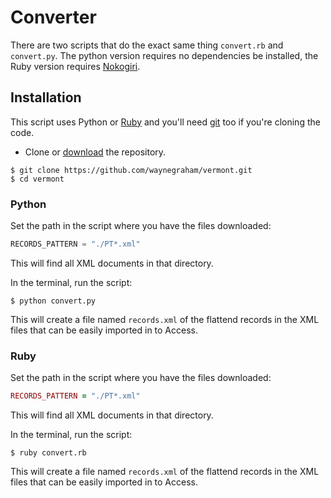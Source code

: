 # Converter

There are two scripts that do the exact same thing `convert.rb` and
`convert.py`. The python version requires no dependencies be installed,
the Ruby version requires [Nokogiri](http://www.nokogiri.org/tutorials/installing_nokogiri.html).

## Installation

This script uses Python or [Ruby](https://www.ruby-lang.org) and you'll need [git](http://git-scm.com) too if you're cloning the code.


* Clone or [download](https://github.com/waynegraham/vermont/archive/master.zip) the repository.

```
$ git clone https://github.com/waynegraham/vermont.git
$ cd vermont
```

### Python

Set the path in the script where you have the files downloaded:

```python
RECORDS_PATTERN = "./PT*.xml"
```

This will find all XML documents in that directory.


In the terminal, run the script:

```
$ python convert.py
```

This will create a file named `records.xml` of the flattend records in
the XML files that can be easily imported in to Access.

### Ruby

Set the path in the script where you have the files downloaded:

```ruby
RECORDS_PATTERN = "./PT*.xml"
```

This will find all XML documents in that directory.

In the terminal, run the script:

```
$ ruby convert.rb
```

This will create a file named `records.xml` of the flattend records in
the XML files that can be easily imported in to Access.


